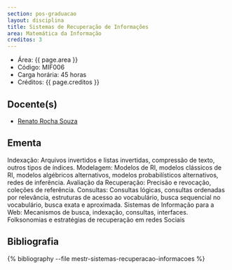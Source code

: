 ```yaml
---
section: pos-graduacao
layout: disciplina
title: Sistemas de Recuperação de Informações
area: Matemática da Informação
creditos: 3
---
```


- Área: {{ page.area }}
- Código: MIF006
- Carga horária: 45 horas
- Créditos: {{ page.creditos }}

## Docente(s) 

- [Renato Rocha Souza](/people/renato.souza.html)

## Ementa

Indexação: Arquivos invertidos e listas invertidas, compressão de
texto, outros tipos de índices. Modelagem: Modelos de RI, modelos
clássicos de RI, modelos algébricos alternativos, modelos
probabilísticos alternativos, redes de inferência. Avaliação da
Recuperação: Precisão e revocação, coleções de referência. Consultas:
Consultas lógicas, consultas ordenadas por relevância, estruturas de
acesso ao vocabulário, busca sequencial no vocabulário, busca exata e
aproximada.  Sistemas de Informação para a Web: Mecanismos de busca,
indexação, consultas, interfaces. Folksonomias e estratégias de
recuperação em redes Sociais

## Bibliografia

{% bibliography --file mestr-sistemas-recuperacao-informacoes %}

